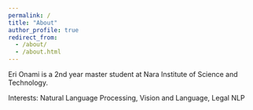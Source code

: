 ```yaml
---
permalink: /
title: "About"
author_profile: true
redirect_from: 
  - /about/
  - /about.html
---
```


Eri Onami is a 2nd year master student at Nara Institute of Science and Technology.

Interests: Natural Language Processing, Vision and Language, Legal NLP
